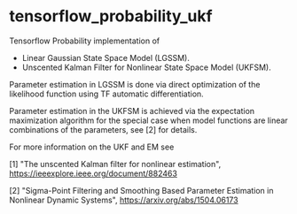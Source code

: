 # tensorflow_probability_ukf

Tensorflow Probability implementation of 
- Linear Gaussian State Space Model (LGSSM).
- Unscented Kalman Filter for Nonlinear State Space Model (UKFSM).

Parameter estimation in LGSSM is done via direct optimization of the likelihood function using TF automatic differentiation.

Parameter estimation in the UKFSM is achieved via the expectation maximization algorithm for the special case when 
model functions are linear combinations of the parameters, see [2] for details.

For more information on the UKF and EM see

[1] "The unscented Kalman filter for nonlinear estimation", https://ieeexplore.ieee.org/document/882463

[2] "Sigma-Point Filtering and Smoothing Based Parameter Estimation in Nonlinear Dynamic Systems", https://arxiv.org/abs/1504.06173


